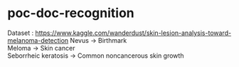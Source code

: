 # poc-doc-recognition
Dataset : https://www.kaggle.com/wanderdust/skin-lesion-analysis-toward-melanoma-detection
Nevus -> Birthmark<br/>
Meloma -> Skin cancer<br/>
Seborrheic keratosis -> Common noncancerous skin growth<br/>

